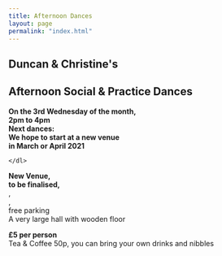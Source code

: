 ```yaml
---
title: Afternoon Dances
layout: page
permalink: "index.html"
---
```


<article class="grid_12 center-text">
<h2>Duncan & Christine's</h2>
<h2>Afternoon Social & Practice Dances</h2>
</article>

<article class="grid_6 center-text padded-bottom">
  <dl>
    <dl>
      <dt><strong>On the 3rd Wednesday of the month,</strong></dt>
    <dt><strong>2pm to 4pm</strong></dt>   
<dt><strong>Next dances:</strong></dt>
<dt><strong>We hope to start at a new venue</strong></dt>
<dt><strong>in March or April 2021</strong></dt>

    </dl>
  </dl>
</article>


<article class="grid_6 center-text padded-bottom">
  <dl>
    <dt><strong></strong></dt>
<dt><strong>New Venue,</strong></dt>
<dt><strong>to be finalised,</strong></dt>
<dt><strong></strong></dt>
<dt>,</dt>
<dt>,</dt>
<dt>free parking</dt>
<dt>A very large hall with wooden floor</dt>
  </dl>
</article>

<article class="grid_12 center-text padded-bottom">
<dl>
<dt><strong>£5 per person</strong></dt>
 <dt>Tea & Coffee 50p, you can bring your own drinks and nibbles</dt>
</dl>

</article>
